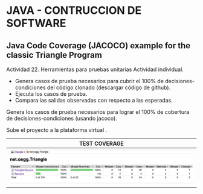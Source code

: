 # JAVA - CONTRUCCION DE SOFTWARE
## Java Code Coverage (JACOCO) example for the classic Triangle Program

Actividad 22. Herramientas para pruebas unitarias
Actividad individual.

- Genera casos de prueba necesarios para cubrir el 100% de decisiones-condiciones del código clonado (descargar código de github).
- Ejecuta los casos de prueba.
- Compara las salidas observadas con respecto a las esperadas.

Genera los casos de prueba necesarios para lograr el 100% de cobertura de decisiones-condiciones (usando jacoco).

Sube el proyecto a la plataforma virtual .

| TEST COVERAGE|
| :-: |
| ![Test](screenshots/screen_test.png "Test") |

